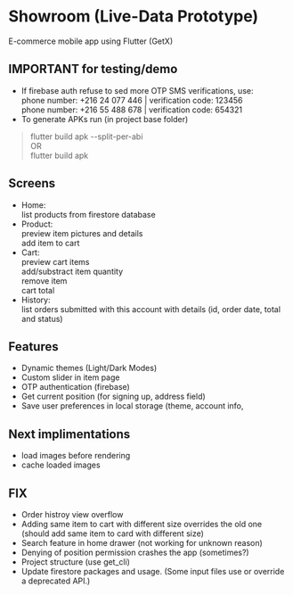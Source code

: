 # Showroom (Live-Data Prototype)
E-commerce mobile app using Flutter (GetX)

## IMPORTANT for testing/demo
- If firebase auth refuse to sed more OTP SMS verifications, use: <br>
phone number: +216 24 077 446 | verification code: 123456<br>
phone number: +216 55 488 678	| verification code: 654321<br>
- To generate APKs run (in project base folder)<br>
> flutter build apk --split-per-abi <br>
OR<br>
> flutter build apk 

## Screens
- Home: <br>
list products from firestore database<br>
- Product: <br>
preview item pictures and details<br>
add item to cart<br>
- Cart: <br>
preview cart items<br>
add/substract item quantity<br>
remove item<br>
cart total<br>
- History:<br>
list orders submitted with this account with details (id, order date, total and status)<br>

## Features
- Dynamic themes (Light/Dark Modes)<br>
- Custom slider in item page<br>
- OTP authentication (firebase)<br>
- Get current position (for signing up, address field)<br>
- Save user preferences in local storage (theme, account info, 

## Next implimentations
- load images before rendering
- cache loaded images 

## FIX
- Order histroy view overflow <br>
- Adding same item to cart with different size overrides the old one (should add same item to card with different size)<br>
- Search feature in home drawer (not working for unknown reason)<br>
- Denying of position permission crashes the app (sometimes?)<br>
- Project structure (use get_cli)<br>
- Update firestore packages and usage. (Some input files use or override a deprecated API.)
